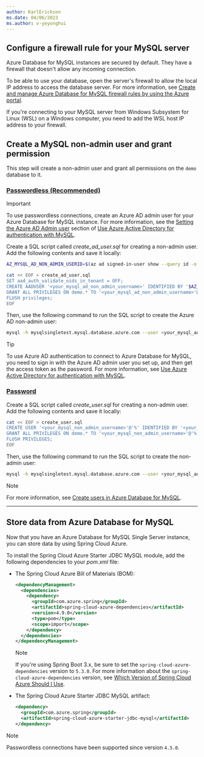 ```yaml
---
author: KarlErickson
ms.date: 04/06/2023
ms.author: v-yeyonghui
---
```


## Configure a firewall rule for your MySQL server

Azure Database for MySQL instances are secured by default. They have a firewall that doesn't allow any incoming connection.

To be able to use your database, open the server's firewall to allow the local IP address to access the database server. For more information, see [Create and manage Azure Database for MySQL firewall rules by using the Azure portal](/azure/mysql/single-server/how-to-manage-firewall-using-portal).

If you're connecting to your MySQL server from Windows Subsystem for Linux (WSL) on a Windows computer, you need to add the WSL host IP address to your firewall.

## Create a MySQL non-admin user and grant permission

This step will create a non-admin user and grant all permissions on the `demo` database to it.

### [Passwordless (Recommended)](#tab/passwordless)

> [!IMPORTANT]
> To use passwordless connections, create an Azure AD admin user for your Azure Database for MySQL instance. For more information, see the [Setting the Azure AD Admin user](/azure/mysql/single-server/how-to-configure-sign-in-azure-ad-authentication#setting-the-azure-ad-admin-user) section of [Use Azure Active Directory for authentication with MySQL](/azure/mysql/single-server/how-to-configure-sign-in-azure-ad-authentication).

Create a SQL script called *create_ad_user.sql* for creating a non-admin user. Add the following contents and save it locally:

```bash
AZ_MYSQL_AD_NON_ADMIN_USERID=$(az ad signed-in-user show --query id -o tsv)

cat << EOF > create_ad_user.sql
SET aad_auth_validate_oids_in_tenant = OFF;
CREATE AADUSER '<your_mysql_ad_non_admin_username>' IDENTIFIED BY '$AZ_MYSQL_AD_NON_ADMIN_USERID';
GRANT ALL PRIVILEGES ON demo.* TO '<your_mysql_ad_non_admin_username>'@'%';
FLUSH privileges;
EOF
```

Then, use the following command to run the SQL script to create the Azure AD non-admin user:

```bash
mysql -h mysqlsingletest.mysql.database.azure.com --user <your_mysql_ad_admin_username>@mysqlsingletest --enable-cleartext-plugin --password=$(az account get-access-token --resource-type oss-rdbms --output tsv --query accessToken) < create_ad_user.sql
```

> [!TIP]
> To use Azure AD authentication to connect to Azure Database for MySQL, you need to sign in with the Azure AD admin user you set up, and then get the access token as the password. For more information, see [Use Azure Active Directory for authentication with MySQL](/azure/mysql/single-server/how-to-configure-sign-in-azure-ad-authentication).

### [Password](#tab/password)

Create a SQL script called *create_user.sql* for creating a non-admin user. Add the following contents and save it locally:

```bash
cat << EOF > create_user.sql
CREATE USER '<your_mysql_non_admin_username>'@'%' IDENTIFIED BY '<your_mysql_non_admin_password>';
GRANT ALL PRIVILEGES ON demo.* TO '<your_mysql_non_admin_username>'@'%';
FLUSH PRIVILEGES;
EOF
```

Then, use the following command to run the SQL script to create the non-admin user:

```bash
mysql -h mysqlsingletest.mysql.database.azure.com --user <your_mysql_admin_username>@mysqlsingletest --enable-cleartext-plugin --password=<your_mysql_admin_password> < create_user.sql
```

> [!NOTE]
> For more information, see [Create users in Azure Database for MySQL](/azure/mysql/single-server/how-to-create-users).

---

## Store data from Azure Database for MySQL

Now that you have an Azure Database for MySQL Single Server instance, you can store data by using Spring Cloud Azure.

To install the Spring Cloud Azure Starter JDBC MySQL module, add the following dependencies to your *pom.xml* file:

- The Spring Cloud Azure Bill of Materials (BOM):

  ```xml
  <dependencyManagement>
    <dependencies>
      <dependency>
        <groupId>com.azure.spring</groupId>
        <artifactId>spring-cloud-azure-dependencies</artifactId>
        <version>4.9.0</version>
        <type>pom</type>
        <scope>import</scope>
      </dependency>
    </dependencies>
  </dependencyManagement>
  ```

  > [!NOTE]
  > If you're using Spring Boot 3.x, be sure to set the `spring-cloud-azure-dependencies` version to `5.3.0`.
  > For more information about the `spring-cloud-azure-dependencies` version, see [Which Version of Spring Cloud Azure Should I Use](https://github.com/Azure/azure-sdk-for-java/wiki/Spring-Versions-Mapping#which-version-of-spring-cloud-azure-should-i-use).

- The Spring Cloud Azure Starter JDBC MySQL artifact:

  ```xml
  <dependency>
    <groupId>com.azure.spring</groupId>
    <artifactId>spring-cloud-azure-starter-jdbc-mysql</artifactId>
  </dependency>
  ```

> [!NOTE]
> Passwordless connections have been supported since version `4.5.0`.
